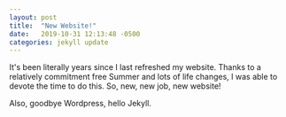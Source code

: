 ```yaml
---
layout: post
title:  "New Website!"
date:   2019-10-31 12:13:48 -0500
categories: jekyll update
---
```


It's been literally years since I last refreshed my website. Thanks to a relatively commitment free Summer and lots of life changes, I was able to devote the time to do this. So, new, new job, new website!

Also, goodbye Wordpress, hello Jekyll. 
